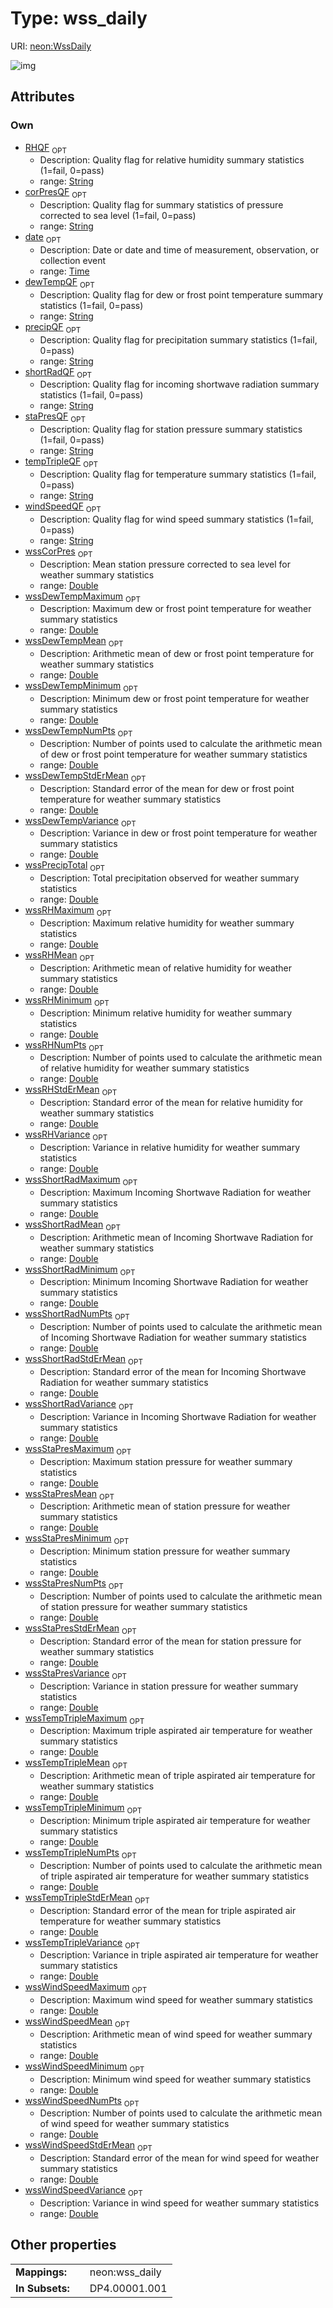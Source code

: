 
# Type: wss_daily




URI: [neon:WssDaily](https://data.neonscience.org/WssDaily)


![img](http://yuml.me/diagram/nofunky;dir:TB/class/[WssDaily&#124;date:time%20%3F;corPresQF:string%20%3F;dewTempQF:string%20%3F;precipQF:string%20%3F;RHQF:string%20%3F;shortRadQF:string%20%3F;staPresQF:string%20%3F;tempTripleQF:string%20%3F;windSpeedQF:string%20%3F;wssCorPres:double%20%3F;wssDewTempMaximum:double%20%3F;wssDewTempMean:double%20%3F;wssDewTempMinimum:double%20%3F;wssDewTempStdErMean:double%20%3F;wssDewTempVariance:double%20%3F;wssPrecipTotal:double%20%3F;wssRHMaximum:double%20%3F;wssRHMean:double%20%3F;wssRHMinimum:double%20%3F;wssRHStdErMean:double%20%3F;wssRHVariance:double%20%3F;wssShortRadMaximum:double%20%3F;wssShortRadMean:double%20%3F;wssShortRadMinimum:double%20%3F;wssShortRadStdErMean:double%20%3F;wssShortRadVariance:double%20%3F;wssStaPresMaximum:double%20%3F;wssStaPresMean:double%20%3F;wssStaPresMinimum:double%20%3F;wssStaPresStdErMean:double%20%3F;wssStaPresVariance:double%20%3F;wssTempTripleMaximum:double%20%3F;wssTempTripleMean:double%20%3F;wssTempTripleMinimum:double%20%3F;wssTempTripleStdErMean:double%20%3F;wssTempTripleVariance:double%20%3F;wssWindSpeedMaximum:double%20%3F;wssWindSpeedMean:double%20%3F;wssWindSpeedMinimum:double%20%3F;wssWindSpeedStdErMean:double%20%3F;wssWindSpeedVariance:double%20%3F;wssDewTempNumPts:double%20%3F;wssRHNumPts:double%20%3F;wssShortRadNumPts:double%20%3F;wssStaPresNumPts:double%20%3F;wssTempTripleNumPts:double%20%3F;wssWindSpeedNumPts:double%20%3F])

## Attributes


### Own

 * [RHQF](RHQF.md)  <sub>OPT</sub>
    * Description: Quality flag for relative humidity summary statistics (1=fail, 0=pass)
    * range: [String](types/String.md)
 * [corPresQF](corPresQF.md)  <sub>OPT</sub>
    * Description: Quality flag for summary statistics of pressure corrected to sea level (1=fail, 0=pass)
    * range: [String](types/String.md)
 * [date](date.md)  <sub>OPT</sub>
    * Description: Date or date and time of measurement, observation, or collection event
    * range: [Time](types/Time.md)
 * [dewTempQF](dewTempQF.md)  <sub>OPT</sub>
    * Description: Quality flag for dew or frost point temperature summary statistics (1=fail, 0=pass)
    * range: [String](types/String.md)
 * [precipQF](precipQF.md)  <sub>OPT</sub>
    * Description: Quality flag for precipitation summary statistics (1=fail, 0=pass)
    * range: [String](types/String.md)
 * [shortRadQF](shortRadQF.md)  <sub>OPT</sub>
    * Description: Quality flag for incoming shortwave radiation summary statistics (1=fail, 0=pass)
    * range: [String](types/String.md)
 * [staPresQF](staPresQF.md)  <sub>OPT</sub>
    * Description: Quality flag for station pressure summary statistics (1=fail, 0=pass)
    * range: [String](types/String.md)
 * [tempTripleQF](tempTripleQF.md)  <sub>OPT</sub>
    * Description: Quality flag for temperature summary statistics (1=fail, 0=pass)
    * range: [String](types/String.md)
 * [windSpeedQF](windSpeedQF.md)  <sub>OPT</sub>
    * Description: Quality flag for wind speed summary statistics (1=fail, 0=pass)
    * range: [String](types/String.md)
 * [wssCorPres](wssCorPres.md)  <sub>OPT</sub>
    * Description: Mean station pressure corrected to sea level for weather summary statistics
    * range: [Double](types/Double.md)
 * [wssDewTempMaximum](wssDewTempMaximum.md)  <sub>OPT</sub>
    * Description: Maximum dew or frost point temperature for weather summary statistics
    * range: [Double](types/Double.md)
 * [wssDewTempMean](wssDewTempMean.md)  <sub>OPT</sub>
    * Description: Arithmetic mean of dew or frost point temperature for weather summary statistics
    * range: [Double](types/Double.md)
 * [wssDewTempMinimum](wssDewTempMinimum.md)  <sub>OPT</sub>
    * Description: Minimum dew or frost point temperature for weather summary statistics
    * range: [Double](types/Double.md)
 * [wssDewTempNumPts](wssDewTempNumPts.md)  <sub>OPT</sub>
    * Description: Number of points used to calculate the arithmetic mean of dew or frost point temperature for weather summary statistics
    * range: [Double](types/Double.md)
 * [wssDewTempStdErMean](wssDewTempStdErMean.md)  <sub>OPT</sub>
    * Description: Standard error of the mean for dew or frost point temperature for weather summary statistics
    * range: [Double](types/Double.md)
 * [wssDewTempVariance](wssDewTempVariance.md)  <sub>OPT</sub>
    * Description: Variance in dew or frost point temperature for weather summary statistics
    * range: [Double](types/Double.md)
 * [wssPrecipTotal](wssPrecipTotal.md)  <sub>OPT</sub>
    * Description: Total precipitation observed for weather summary statistics
    * range: [Double](types/Double.md)
 * [wssRHMaximum](wssRHMaximum.md)  <sub>OPT</sub>
    * Description: Maximum relative humidity for weather summary statistics
    * range: [Double](types/Double.md)
 * [wssRHMean](wssRHMean.md)  <sub>OPT</sub>
    * Description: Arithmetic mean of relative humidity for weather summary statistics
    * range: [Double](types/Double.md)
 * [wssRHMinimum](wssRHMinimum.md)  <sub>OPT</sub>
    * Description: Minimum relative humidity for weather summary statistics
    * range: [Double](types/Double.md)
 * [wssRHNumPts](wssRHNumPts.md)  <sub>OPT</sub>
    * Description: Number of points used to calculate the arithmetic mean of relative humidity for weather summary statistics
    * range: [Double](types/Double.md)
 * [wssRHStdErMean](wssRHStdErMean.md)  <sub>OPT</sub>
    * Description: Standard error of the mean for relative humidity for weather summary statistics
    * range: [Double](types/Double.md)
 * [wssRHVariance](wssRHVariance.md)  <sub>OPT</sub>
    * Description: Variance in relative humidity for weather summary statistics
    * range: [Double](types/Double.md)
 * [wssShortRadMaximum](wssShortRadMaximum.md)  <sub>OPT</sub>
    * Description: Maximum Incoming Shortwave Radiation for weather summary statistics
    * range: [Double](types/Double.md)
 * [wssShortRadMean](wssShortRadMean.md)  <sub>OPT</sub>
    * Description: Arithmetic mean of Incoming Shortwave Radiation for weather summary statistics
    * range: [Double](types/Double.md)
 * [wssShortRadMinimum](wssShortRadMinimum.md)  <sub>OPT</sub>
    * Description: Minimum Incoming Shortwave Radiation for weather summary statistics
    * range: [Double](types/Double.md)
 * [wssShortRadNumPts](wssShortRadNumPts.md)  <sub>OPT</sub>
    * Description: Number of points used to calculate the arithmetic mean of Incoming Shortwave Radiation for weather summary statistics
    * range: [Double](types/Double.md)
 * [wssShortRadStdErMean](wssShortRadStdErMean.md)  <sub>OPT</sub>
    * Description: Standard error of the mean for Incoming Shortwave Radiation for weather summary statistics
    * range: [Double](types/Double.md)
 * [wssShortRadVariance](wssShortRadVariance.md)  <sub>OPT</sub>
    * Description: Variance in Incoming Shortwave Radiation for weather summary statistics
    * range: [Double](types/Double.md)
 * [wssStaPresMaximum](wssStaPresMaximum.md)  <sub>OPT</sub>
    * Description: Maximum station pressure for weather summary statistics
    * range: [Double](types/Double.md)
 * [wssStaPresMean](wssStaPresMean.md)  <sub>OPT</sub>
    * Description: Arithmetic mean of station pressure for weather summary statistics
    * range: [Double](types/Double.md)
 * [wssStaPresMinimum](wssStaPresMinimum.md)  <sub>OPT</sub>
    * Description: Minimum station pressure for weather summary statistics
    * range: [Double](types/Double.md)
 * [wssStaPresNumPts](wssStaPresNumPts.md)  <sub>OPT</sub>
    * Description: Number of points used to calculate the arithmetic mean of station pressure for weather summary statistics
    * range: [Double](types/Double.md)
 * [wssStaPresStdErMean](wssStaPresStdErMean.md)  <sub>OPT</sub>
    * Description: Standard error of the mean for station pressure for weather summary statistics
    * range: [Double](types/Double.md)
 * [wssStaPresVariance](wssStaPresVariance.md)  <sub>OPT</sub>
    * Description: Variance in station pressure for weather summary statistics
    * range: [Double](types/Double.md)
 * [wssTempTripleMaximum](wssTempTripleMaximum.md)  <sub>OPT</sub>
    * Description: Maximum triple aspirated air temperature for weather summary statistics
    * range: [Double](types/Double.md)
 * [wssTempTripleMean](wssTempTripleMean.md)  <sub>OPT</sub>
    * Description: Arithmetic mean of triple aspirated air temperature for weather summary statistics
    * range: [Double](types/Double.md)
 * [wssTempTripleMinimum](wssTempTripleMinimum.md)  <sub>OPT</sub>
    * Description: Minimum triple aspirated air temperature for weather summary statistics
    * range: [Double](types/Double.md)
 * [wssTempTripleNumPts](wssTempTripleNumPts.md)  <sub>OPT</sub>
    * Description: Number of points used to calculate the arithmetic mean of triple aspirated air temperature for weather summary statistics
    * range: [Double](types/Double.md)
 * [wssTempTripleStdErMean](wssTempTripleStdErMean.md)  <sub>OPT</sub>
    * Description: Standard error of the mean for triple aspirated air temperature for weather summary statistics
    * range: [Double](types/Double.md)
 * [wssTempTripleVariance](wssTempTripleVariance.md)  <sub>OPT</sub>
    * Description: Variance in triple aspirated air temperature for weather summary statistics
    * range: [Double](types/Double.md)
 * [wssWindSpeedMaximum](wssWindSpeedMaximum.md)  <sub>OPT</sub>
    * Description: Maximum wind speed for weather summary statistics
    * range: [Double](types/Double.md)
 * [wssWindSpeedMean](wssWindSpeedMean.md)  <sub>OPT</sub>
    * Description: Arithmetic mean of wind speed for weather summary statistics
    * range: [Double](types/Double.md)
 * [wssWindSpeedMinimum](wssWindSpeedMinimum.md)  <sub>OPT</sub>
    * Description: Minimum wind speed for weather summary statistics
    * range: [Double](types/Double.md)
 * [wssWindSpeedNumPts](wssWindSpeedNumPts.md)  <sub>OPT</sub>
    * Description: Number of points used to calculate the arithmetic mean of wind speed for weather summary statistics
    * range: [Double](types/Double.md)
 * [wssWindSpeedStdErMean](wssWindSpeedStdErMean.md)  <sub>OPT</sub>
    * Description: Standard error of the mean for wind speed for weather summary statistics
    * range: [Double](types/Double.md)
 * [wssWindSpeedVariance](wssWindSpeedVariance.md)  <sub>OPT</sub>
    * Description: Variance in wind speed for weather summary statistics
    * range: [Double](types/Double.md)

## Other properties

|  |  |  |
| --- | --- | --- |
| **Mappings:** | | neon:wss_daily |
| **In Subsets:** | | DP4.00001.001 |

